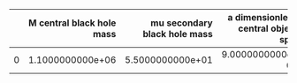 |    |   M central black hole mass |   mu secondary black hole mass |   a dimensionless central object spin |   p_f final semi-latus rectum |   e_f final eccentricity |       z redshift |   dist luminosity distance in Gpc |   T inspiral duration in years |
|---:|----------------------------:|-------------------------------:|--------------------------------------:|------------------------------:|-------------------------:|-----------------:|----------------------------------:|-------------------------------:|
|  0 |            1.1000000000e+06 |               5.5000000000e+01 |                      9.0000000000e-01 |              2.9050765554e+00 |         1.0000000000e-01 | 1.0000000000e-01 |                  4.8067720771e-01 |               1.0000000000e+00 |